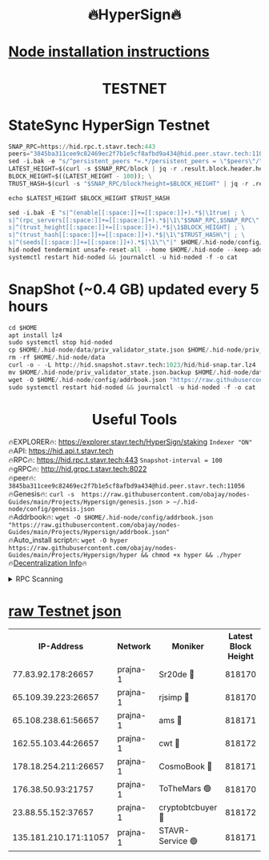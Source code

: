 <h1 align="center"> 🔥HyperSign🔥</h1>

[Node installation instructions](https://github.com/obajay/nodes-Guides/tree/main/Projects/Hypersign)
=

<h1 align="center"> TESTNET</h1>

# StateSync HyperSign Testnet
```python
SNAP_RPC=https://hid.rpc.t.stavr.tech:443
peers="3845ba311cee9c82469ec2f7b1e5cf8afbd9a434@hid.peer.stavr.tech:11056"
sed -i.bak -e "s/^persistent_peers *=.*/persistent_peers = \"$peers\"/" $HOME/.hid-node/config/config.toml
LATEST_HEIGHT=$(curl -s $SNAP_RPC/block | jq -r .result.block.header.height); \
BLOCK_HEIGHT=$((LATEST_HEIGHT - 100)); \
TRUST_HASH=$(curl -s "$SNAP_RPC/block?height=$BLOCK_HEIGHT" | jq -r .result.block_id.hash)

echo $LATEST_HEIGHT $BLOCK_HEIGHT $TRUST_HASH

sed -i.bak -E "s|^(enable[[:space:]]+=[[:space:]]+).*$|\1true| ; \
s|^(rpc_servers[[:space:]]+=[[:space:]]+).*$|\1\"$SNAP_RPC,$SNAP_RPC\"| ; \
s|^(trust_height[[:space:]]+=[[:space:]]+).*$|\1$BLOCK_HEIGHT| ; \
s|^(trust_hash[[:space:]]+=[[:space:]]+).*$|\1\"$TRUST_HASH\"| ; \
s|^(seeds[[:space:]]+=[[:space:]]+).*$|\1\"\"|" $HOME/.hid-node/config/config.toml
hid-noded tendermint unsafe-reset-all --home $HOME/.hid-node --keep-addr-book
systemctl restart hid-noded && journalctl -u hid-noded -f -o cat
```
# SnapShot (~0.4 GB) updated every 5 hours
```python
cd $HOME
apt install lz4
sudo systemctl stop hid-noded
cp $HOME/.hid-node/data/priv_validator_state.json $HOME/.hid-node/priv_validator_state.json.backup
rm -rf $HOME/.hid-node/data
curl -o - -L http://hid.snapshot.stavr.tech:1023/hid/hid-snap.tar.lz4 | lz4 -c -d - | tar -x -C $HOME/.hid-node --strip-components 2
mv $HOME/.hid-node/priv_validator_state.json.backup $HOME/.hid-node/data/priv_validator_state.json
wget -O $HOME/.hid-node/config/addrbook.json "https://raw.githubusercontent.com/obajay/nodes-Guides/main/Projects/Hypersign/addrbook.json"
sudo systemctl restart hid-noded && journalctl -u hid-noded -f -o cat
```

 <h1 align="center"> Useful Tools</h1>

🔥EXPLORER🔥:      https://explorer.stavr.tech/HyperSign/staking        `Indexer "ON"` \
🔥API:             https://hid.api.t.stavr.tech \
🔥RPC🔥:           https://hid.rpc.t.stavr.tech:443              `Snapshot-interval = 100` \
🔥gRPC🔥:          http://hid.grpc.t.stavr.tech:8022 \
🔥peer🔥:          `3845ba311cee9c82469ec2f7b1e5cf8afbd9a434@hid.peer.stavr.tech:11056` \
🔥Genesis🔥:     ```curl -s  https://raw.githubusercontent.com/obajay/nodes-Guides/main/Projects/Hypersign/genesis.json > ~/.hid-node/config/genesis.json``` \
🔥Addrbook🔥:    ```wget -O $HOME/.hid-node/config/addrbook.json "https://raw.githubusercontent.com/obajay/nodes-Guides/main/Projects/Hypersign/addrbook.json"``` \
🔥Auto_install script🔥: ```wget -O hyper https://raw.githubusercontent.com/obajay/nodes-Guides/main/Projects/Hypersign/hyper && chmod +x hyper && ./hyper``` \
🔥[Decentralization Info](https://github.com/obajay/StateSync-snapshots/tree/main/Projects/Hypersign/Decentralization)🔥

<details>
<summary>RPC Scanning</summary>

<h2 align="center"> We scan nodes in real time every 4 hours. And we provide the final result of RPC endpoints.
We cannot influence the operation of these nodes in any way. </h2>


```python
If Voting Power is higher than 0 --> then the Node is a validator of the network and may be subject to attack and be a potential threat to the chain.
```
```python
We marked such validators with a red symbol
```

</details>

[raw Testnet json](https://rpc-check.hypert.stavr.tech/hypert/rpc-hypert-result.json)
=

<table><tr><th>IP-Address</th><th>Network</th><th>Moniker</th><th>Latest Block Height</th><th>Earliest Block Height</th><th>Catching Up</th><th>Tx Index</th><th>Voting Power</th><th>Scan Time</th></tr><tr><td>77.83.92.178:26657</td><td>prajna-1</td><td>Sr20de 🔴</td><td>818170</td><td>1</td><td>False</td><td>on</td><td>1080256</td><td>2024-02-11T23:55:58.154426040UTC</td></tr><tr><td>65.109.39.223:26657</td><td>prajna-1</td><td>rjsimp 🔴</td><td>818170</td><td>1</td><td>False</td><td>on</td><td>1176335</td><td>2024-02-11T23:56:02.098251448UTC</td></tr><tr><td>65.108.238.61:56657</td><td>prajna-1</td><td>ams 🔴</td><td>818171</td><td>1</td><td>False</td><td>on</td><td>1215025</td><td>2024-02-11T23:56:08.874791431UTC</td></tr><tr><td>162.55.103.44:26657</td><td>prajna-1</td><td>cwt 🔴</td><td>818172</td><td>1</td><td>False</td><td>on</td><td>989833</td><td>2024-02-11T23:56:11.512090308UTC</td></tr><tr><td>178.18.254.211:26657</td><td>prajna-1</td><td>CosmoBook 🔴</td><td>818171</td><td>108201</td><td>False</td><td>on</td><td>990495</td><td>2024-02-11T23:56:08.537925270UTC</td></tr><tr><td>176.38.50.93:21757</td><td>prajna-1</td><td>ToTheMars 🟢</td><td>818170</td><td>635201</td><td>False</td><td>on</td><td>0</td><td>2024-02-11T23:55:59.665532090UTC</td></tr><tr><td>23.88.55.152:37657</td><td>prajna-1</td><td>cryptobtcbuyer 🔴</td><td>818172</td><td>718172</td><td>False</td><td>on</td><td>1200800</td><td>2024-02-11T23:56:11.725984138UTC</td></tr><tr><td>135.181.210.171:11057</td><td>prajna-1</td><td>STAVR-Service 🟢</td><td>818171</td><td>817301</td><td>False</td><td>on</td><td>0</td><td>2024-02-11T23:56:09.247106599UTC</td></tr></table>
